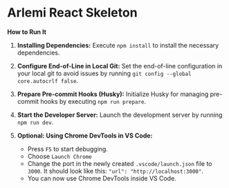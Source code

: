 # Arlemi React Skeleton

**How to Run It**

1. **Installing Dependencies:** Execute `npm install` to install the necessary dependencies.

2. **Configure End-of-Line in Local Git:** Set the end-of-line configuration in your local git to avoid issues by running `git config --global core.autocrlf false`.

3. **Prepare Pre-commit Hooks (Husky):** Initialize Husky for managing pre-commit hooks by executing `npm run prepare`.

4. **Start the Developer Server:** Launch the development server by running `npm run dev`.

5. **Optional: Using Chrome DevTools in VS Code:**
   - Press `F5` to start debugging.
   - Choose ```Launch Chrome```
   - Change the port in the newly created `.vscode/launch.json` file to `3000`. It should look like this: `"url": "http://localhost:3000"`.
   - You can now use Chrome DevTools inside VS Code.
